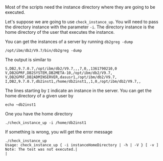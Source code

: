 Most of the scripts need the instance directory where they are going to be executed.

Let's suppose we are going to use `check_instance_up`. You will need to pass the directory instance with the parameter `-i`. The directory instance is the home directory of the user that executes the instance.

You can get the instances of a server by running `db2greg -dump`

    /opt/ibm/db2/V9.7/bin/db2greg -dump

The output is similar to

    S,DB2,9.7.0.7,/opt/ibm/db2/V9.7,,,7,0,,1361790210,0
    V,DB2GPRF,DB2SYSTEM,DB2META-10,/opt/ibm/db2/V9.7,
    V,DB2GPRF,DB2ADMINSERVER,dasusr1,/opt/ibm/db2/V9.7,
    I,DB2,9.7.0.7,db2inst1,/home/db2inst1,,1,0,/opt/ibm/db2/V9.7,,

The lines starting by `I` indicate an instance in the server.
You can get the home directory of a given user by

    echo ~db2inst1

One you have the home directory

    ./check_instance_up -i /home/db2inst1

If something is wrong, you will get the error message

    ./check_instance_up
    Usage: check_instance_up { -i instanceHomeDirectory | -h | -V } [ -v ]
    Note: The test was not executed.|
    |
